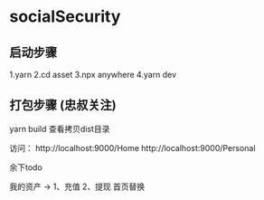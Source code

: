 # socialSecurity
## 启动步骤
1.yarn
2.cd asset
3.npx anywhere
4.yarn dev

## 打包步骤 (忠叔关注)
yarn build
查看拷贝dist目录

访问：
http://localhost:9000/Home
http://localhost:9000/Personal


余下todo

我的资产 -> 1、充值 2、提现 
首页替换 